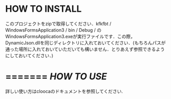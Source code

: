 **HOW TO INSTALL**
======
このプロジェクトをzipで取得してください．kfkfbt / WindowsFormsApplication3 / bin / Debug / のWindowsFormsApplication3.exeが実行ファイルです．この際，DynamicJson.dllを同じディレクトリに入れておいてください．(もちろんパスが通った場所に入れておいていただいても構いません．とりあえず参照できるようにしておいてください．)

=======
*HOW TO USE*
=====
詳しい使い方はcloocaのドキュメントを参照してください.
